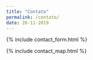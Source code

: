 ```yaml
---
title: "Contato"
permalink: /contato/
date: 26-11-2019
---
```


{% include contact_form.html %}

{% include contact_map.html %}